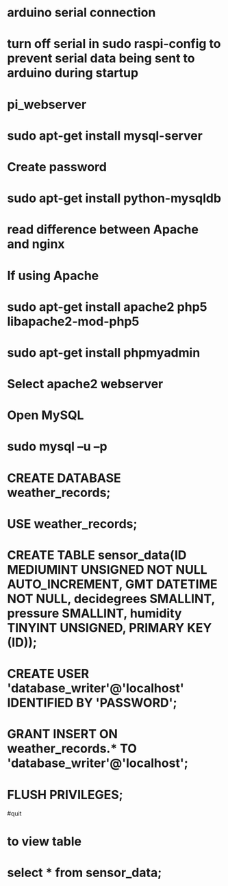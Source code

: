 # arduino serial connection

# turn off serial in sudo raspi-config to prevent serial data being sent to arduino during startup

# pi_webserver

# sudo apt-get install mysql-server
# Create password
# sudo apt-get install python-mysqldb
# read difference between Apache and nginx

# If using Apache
# sudo apt-get install apache2 php5 libapache2-mod-php5
# sudo apt-get install phpmyadmin
#    Select apache2 webserver

# Open MySQL
# sudo mysql –u –p
# CREATE DATABASE weather_records;
# USE weather_records;

# CREATE TABLE sensor_data(ID MEDIUMINT UNSIGNED NOT NULL AUTO_INCREMENT, GMT DATETIME NOT NULL, decidegrees SMALLINT, pressure SMALLINT, humidity TINYINT UNSIGNED, PRIMARY KEY (ID));

# CREATE USER 'database_writer'@'localhost' IDENTIFIED BY 'PASSWORD';
# GRANT INSERT ON weather_records.* TO 'database_writer'@'localhost';
# FLUSH PRIVILEGES;
#quit

# to view table
# select * from sensor_data;
